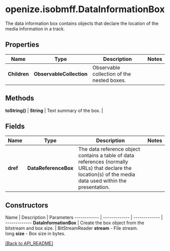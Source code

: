 # openize.isobmff.DataInformationBox

The data information box contains objects that declare the location of the media information in a track.

## Properties

Name | Type | Description | Notes
------------ | ------------- | ------------- | -------------
**Children** | **ObservableCollection<Box>** | Observable collection of the nested boxes. | 

## Methods
**toString()** | **String** | Text summary of the box. | 

## Fields

Name | Type | Description | Notes
------------ | ------------- | ------------- | -------------
**dref** | **DataReferenceBox** | The data reference object contains a table of data references (normally URLs) that declare the location(s) of the media data used within the presentation. | 

## Constructors

Name | Description | Parameters
------------ | ------------- | ------------- | -------------
**DataInformationBox** | Create the box object from the bitstream and box size. | BitStreamReader **stream** - File stream.<br />long **size** - Box size in bytes.

[[Back to API_README]](API_README.md)